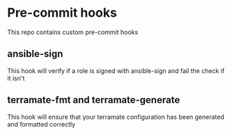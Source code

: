 # Pre-commit hooks
This repo contains custom pre-commit hooks

## ansible-sign
This hook will verify if a role is signed with ansible-sign and fail the check if it isn't

## terramate-fmt and terramate-generate
This hook will ensure that your terramate configuration has been generated and formatted correctly
